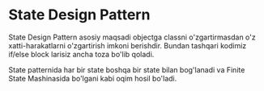 # State Design Pattern

State Design Pattern asosiy maqsadi objectga classni o'zgartirmasdan o'z xatti-harakatlarni o'zgartirish imkoni 
berishdir. Bundan tashqari kodimiz if/else block larisiz ancha toza bo'lib qoladi.

State patternida har bir state boshqa bir state bilan bog'lanadi va Finite State Mashinasida bo'lgani kabi oqim hosil
bo'ladi.

